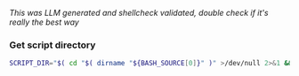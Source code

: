 [tags]: # '["bash", "pwd", "current", "directory"]'
[title]: # 'Bash get current directory'

_This was LLM generated and shellcheck validated, double check if it's really the best way_

### Get script directory

```bash
SCRIPT_DIR="$( cd "$( dirname "${BASH_SOURCE[0]}" )" >/dev/null 2>&1 && pwd )"
```
